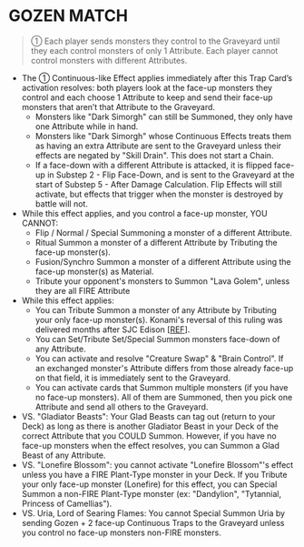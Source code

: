 # GOZEN MATCH

> ① Each player sends monsters they control to the Graveyard until they each control monsters of only 1 Attribute. Each player cannot control monsters with different Attributes.

*   The ① Continuous-like Effect applies immediately after this Trap Card’s activation resolves: both players look at the face-up monsters they control and each choose 1 Attribute to keep and send their face-up monsters that aren’t that Attribute to the Graveyard.
    *   Monsters like "Dark Simorgh" can still be Summoned, they only have one Attribute while in hand.
    *   Monsters like "Dark Simorgh" whose Continuous Effects treats them as having an extra Attribute are sent to the Graveyard unless their effects are negated by "Skill Drain". This does not start a Chain.
    *   If a face-down with a different Attribute is attacked, it is flipped face-up in Substep 2 - Flip Face-Down, and is sent to the Graveyard at the start of Substep 5 - After Damage Calculation. Flip Effects will still activate, but effects that trigger when the monster is destroyed by battle will not.
*   While this effect applies, and you control a face-up monster, YOU CANNOT:
    *   Flip / Normal / Special Summoning a monster of a different Attribute.
    *   Ritual Summon a monster of a different Attribute by Tributing the face-up monster(s).
    *   Fusion/Synchro Summon a monster of a different Attribute using the face-up monster(s) as Material.
    *   Tribute your opponent's monsters to Summon "Lava Golem", unless they are all FIRE Attribute
*   While this effect applies:
    *   You can Tribute Summon a monster of any Attribute by Tributing your only face-up monster(s). Konami's reversal of this ruling was delivered months after SJC Edison \[[REF](https://web.archive.org/web/20120427230353/http://www.yugioh-card.com/en/gameplay/card_faq1.html)\].
    *   You can Set/Tribute Set/Special Summon monsters face-down of any Attribute.
    *   You can activate and resolve "Creature Swap" & "Brain Control". If an exchanged monster's Attribute differs from those already face-up on that field, it is immediately sent to the Graveyard.
    *   You can activate cards that Summon multiple monsters (if you have no face-up monsters). All of them are Summoned, then you pick one Attribute and send all others to the Graveyard.
*   VS. "Gladiator Beasts": Your Glad Beasts can tag out (return to your Deck) as long as there is another Gladiator Beast in your Deck of the correct Attribute that you COULD Summon. However, if you have no face-up monsters when the effect resolves, you can Summon a Glad Beast of any Attribute.
*   VS. "Lonefire Blossom": you cannot activate "Lonefire Blossom"'s effect unless you have a FIRE Plant-Type monster in your Deck. If you Tribute your only face-up monster (Lonefire) for this effect, you can Special Summon a non-FIRE Plant-Type monster (ex: "Dandylion", "Tytannial, Princess of Camellias").
*   VS. Uria, Lord of Searing Flames: You cannot Special Summon Uria by sending Gozen + 2 face-up Continuous Traps to the Graveyard unless you control no face-up monsters non-FIRE monsters.
